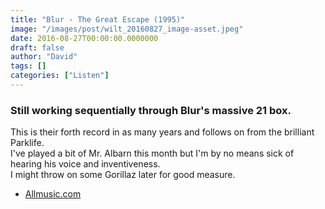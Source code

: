 ```yaml
---
title: "Blur - The Great Escape (1995)"
image: "/images/post/wilt_20160827_image-asset.jpeg"
date: 2016-08-27T00:00:00.0000000
draft: false
author: "David"
tags: []
categories: ["Listen"]
---
```

### Still working sequentially through Blur's massive 21 box.  
This is their forth record in as many years and follows on from the brilliant Parklife.  
I've played a bit of Mr. Albarn this month but I'm by no means sick of hearing his voice and inventiveness.  
I might throw on some Gorillaz later for good measure.

-  [Allmusic.com](http://www.allmusic.com/album/the-great-escape-mw0000175366)